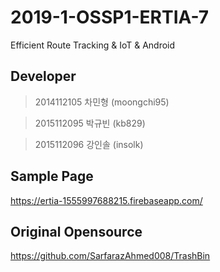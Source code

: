 # 2019-1-OSSP1-ERTIA-7
Efficient Route Tracking &amp; IoT &amp; Android

## Developer
> 2014112105 차민형 (moongchi95)

> 2015112095 박규빈 (kb829)

> 2015112096 강인솔 (insolk)

## Sample Page
https://ertia-1555997688215.firebaseapp.com/

## Original Opensource
https://github.com/SarfarazAhmed008/TrashBin
